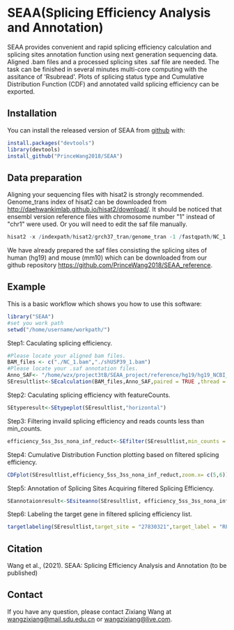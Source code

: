 
# SEAA(Splicing Efficiency Analysis and Annotation)

<!-- badges: start -->
<!-- badges: end -->

SEAA provides convenient and rapid splicing efficiency calculation and splicing 
sites annotation function using next generation sequencing data. Aligned .bam 
files and a processed splicing sites .saf file are needed. The task can be finished 
in several minutes  multi-core computing with the assitance of 'Rsubread'. Plots 
of splicing status type and Cumulative Distribution Function (CDF) and annotated 
vaild splicing efficiency can be exported. 

## Installation

You can install the released version of SEAA from [github](https://github.com/PrinceWang2018/SEAA) with:

``` r
install.packages("devtools")
library(devtools)
install_github("PrinceWang2018/SEAA")
```

## Data preparation

Aligning your sequencing files with hisat2 is strongly recommended. Genome_trans
index of hisat2 can be downloaded from http://daehwankimlab.github.io/hisat2/download/.
It should be noticed that ensembl version reference files with chromosome number 
"1" instead of "chr1" were used. Or you will need to edit the saf file manually.

``` r
hisat2 -x /indexpath/hisat2/grch37_tran/genome_tran -1 /fastqpath/NC_1.fastq -2 /fastqpath/NC_2.fastq --min-intronlen 20 --max-intronlen 10000 --threads 12 --rna-strandness F | samtools sort -o /outputpath/NC.bam - 
```
We have already prepared the saf files consisting the splicing sites of human (hg19)
and mouse (mm10) which can be downloaded from our github repository https://github.com/PrinceWang2018/SEAA_reference.
 
## Example

This is a basic workflow which shows you how to use this software:

``` r
library("SEAA")
#set you work path
setwd("/home/username/workpath/")
```
Step1: Caculating splicing efficiency.
``` r
#Please locate your aligned bam files.
BAM_files <- c("./NC_1.bam","./shUSP39_1.bam")
#Please locate your .saf annotation files.
Anno_SAF<- "/home/wzx/project3tB/SEAA_project/reference/hg19/hg19_NCBI_splicing_sites_20210705.saf"
SEresultlist<-SEcalculation(BAM_files,Anno_SAF,paired = TRUE ,thread = 8,strand = 1)
```
Step2: Caculating splicing efficiency with featureCounts.
``` r
SEtyperesult<-SEtypeplot(SEresultlist,"horizontal")
```
Step3: Filtering invaild splicing efficiency and reads counts less than min_counts.
``` r
efficiency_5ss_3ss_nona_inf_reduct<-SEfilter(SEresultlist,min_counts = 5)
```
Step4: Cumulative Distribution Function plotting based on filtered splicing efficiency.
``` r
CDFplot(SEresultlist,efficiency_5ss_3ss_nona_inf_reduct,zoom.x= c(5,6))
```
Step5: Annotation of Splicing Sites Acquiring filtered Splicing Efficiency.
``` r
SEannotaionresult<-SEsiteanno(SEresultlist, efficiency_5ss_3ss_nona_inf_reduct, species = "hs")
```
Step6: Labeling the target gene in filtered splicing efficiency list.
``` r
targetlabeling(SEresultlist,target_site = "27830321",target_label = "RPL21",xlim.max = 1000, ylim.max = 1000)
```

## Citation
Wang et al., (2021). SEAA: Splicing Efficiency Analysis and Annotation (to be published)
## Contact
If you have any question, please contact Zixiang Wang at wangzixiang@mail.sdu.edu.cn or wangzixiang@live.com.
